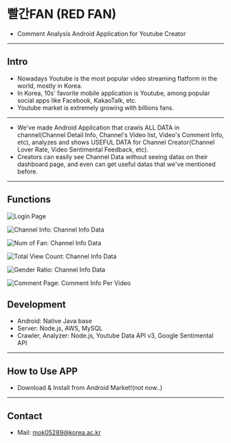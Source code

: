# 빨간FAN (RED FAN)
* Comment Analysis Android Application for Youtube Creator

---

## Intro
* Nowadays Youtube is the most popular video streaming flatform in the world, mostly in Korea.
* In Korea, 10s' favorite mobile application is Youtube, among popular social apps like Facebook, KakaoTalk, etc.
* Youtube market is extremely growing with billions fans.

---

* We've made Android Application that crawls ALL DATA in channel(Channel Detail Info, Channel's Video list, Video's Comment Info, etc), analyzes and shows USEFUL DATA for Channel Creator(Channel Lover Rate, Video Sentimental Feedback, etc).
* Creators can easily see Channel Data without seeing datas on their dashboard page, and even can get useful datas that we've mentioned before.

---

## Functions
![Login Page](https://github.com/openhack-redfan/redfan-UI/login.png)

![Channel Info: Channel Info Data](https://github.com/openhack-redfan/redfan-UI/channel.png)

![Num of Fan: Channel Info Data](https://github.com/openhack-redfan/redfan-UI/fan.png)

![Total View Count: Channel Info Data](https://github.com/openhack-redfan/redfan-UI/view.png)

![Gender Ratio: Channel Info Data](https://github.com/openhack-redfan/redfan-UI/gender.png)

![Comment Page: Comment Info Per Video](https://github.com/openhack-redfan/redfan-UI/comment.png)



## Development
* Android: Native Java base
* Server: Node.js, AWS, MySQL
* Crawler, Analyzer: Node.js, Youtube Data API v3, Google Sentimental API

---

## How to Use APP
* Download & Install from Android Market!(not now..)

--- 

## Contact
* Mail: mok05289@korea.ac.kr
